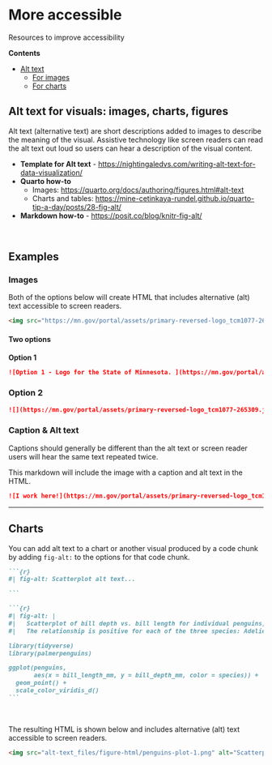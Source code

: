 # More accessible

Resources to improve accessibility

**Contents**

- [Alt text](https://github.com/tidy-MN/More-accessible/blob/main/README.md#alt-text-for-visuals-images-charts-figures)
    - [For images](https://github.com/tidy-MN/More-accessible/blob/main/README.md#images)
    - [For charts](https://github.com/tidy-MN/More-accessible/blob/main/README.md#charts)

## Alt text for visuals: images, charts, figures

Alt text (alternative text) are short descriptions added to images to describe the meaning of the visual. Assistive technology like screen readers can read the alt text out loud so users can hear a description of the visual content.

- **Template for Alt text** - https://nightingaledvs.com/writing-alt-text-for-data-visualization/
- **Quarto how-to**
    - Images: https://quarto.org/docs/authoring/figures.html#alt-text
    - Charts and tables: https://mine-cetinkaya-rundel.github.io/quarto-tip-a-day/posts/28-fig-alt/
- **Markdown how-to** - https://posit.co/blog/knitr-fig-alt/

<br>

## Examples

### Images

Both of the options below will create HTML that includes alternative (alt) text accessible to screen readers.

```html
<img src="https://mn.gov/portal/assets/primary-reversed-logo_tcm1077-265309.jpg" alt="Logo for the State of Minnesota.">
```

#### Two options

**Option 1**

```markdown
![Option 1 - Logo for the State of Minnesota. ](https://mn.gov/portal/assets/primary-reversed-logo_tcm1077-265309.jpg)\`
```

### Option 2

```markdown
![](https://mn.gov/portal/assets/primary-reversed-logo_tcm1077-265309.jpg){fig-alt="Option 2 - Logo for the State of Minnesota."}
```

### Caption & Alt text

Captions should generally be different than the alt text or screen reader users will hear the same text repeated twice.

This markdown will include the image with a caption and alt text in the HTML.

```markdown
![I work here!](https://mn.gov/portal/assets/primary-reversed-logo_tcm1077-265309.jpg){fig-alt="Logo for the State of Minnesota."}`
```

---  

## Charts

You can add alt text to a chart or another visual produced by a code chunk by adding  `fig-alt:` to the options for that code chunk.

```` markdown
```{r}
#| fig-alt: Scatterplot alt text...

```
````

```` markdown
```{r}
#| fig-alt: |
#|   Scatterplot of bill depth vs. bill length for individual penguins, colored by species.
#|   The relationship is positive for each of the three species: Adelie, Chinstrap, and Gentoo.  

library(tidyverse)
library(palmerpenguins)

ggplot(penguins, 
       aes(x = bill_length_mm, y = bill_depth_mm, color = species)) +
  geom_point() +
  scale_color_viridis_d()
```
````

<br>

The resulting HTML is shown below and includes alternative (alt) text accessible to screen readers.


```html
<img src="alt-text_files/figure-html/penguins-plot-1.png" alt="Scatterplot of bill depth vs. bill length for individual penguins, colored by species. The relationship is positive for each of the three species: Adelie, Chinstrap, and Gentoo.">
```


